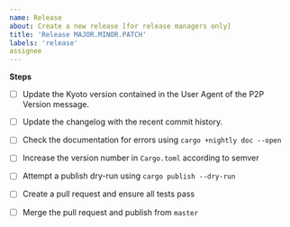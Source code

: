 ```yaml
---
name: Release
about: Create a new release [for release managers only]
title: 'Release MAJOR.MINOR.PATCH'
labels: 'release'
assignee
---
```


**Steps** 

- [ ] Update the Kyoto version contained in the User Agent of the P2P Version message.
- [ ] Update the changelog with the recent commit history.
- [ ] Check the documentation for errors using `cargo +nightly doc --open`
- [ ] Increase the version number in `Cargo.toml` according to semver
- [ ] Attempt a publish dry-run using `cargo publish --dry-run`
- [ ] Create a pull request and ensure all tests pass
- [ ] Merge the pull request and publish from `master`

